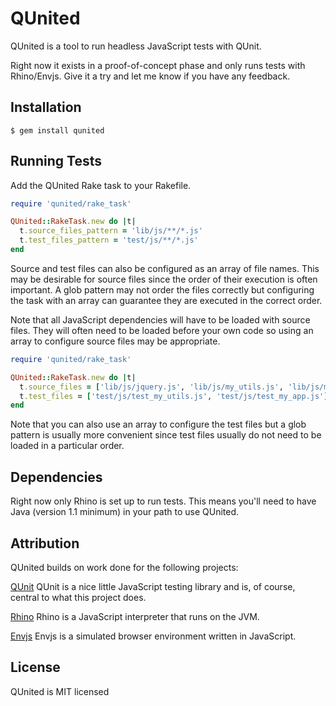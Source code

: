 # QUnited

QUnited is a tool to run headless JavaScript tests with QUnit.

Right now it exists in a proof-of-concept phase and only runs tests with Rhino/Envjs. Give it a try and let me know if you have any feedback.

## Installation

```
$ gem install qunited
```

## Running Tests

Add the QUnited Rake task to your Rakefile.

```ruby
require 'qunited/rake_task'

QUnited::RakeTask.new do |t|
  t.source_files_pattern = 'lib/js/**/*.js'
  t.test_files_pattern = 'test/js/**/*.js'
end
```

Source and test files can also be configured as an array of file names. This may be desirable for source files since the order of their execution is often important. A glob pattern may not order the files correctly but configuring the task with an array can guarantee they are executed in the correct order.

Note that all JavaScript dependencies will have to be loaded with source files. They will often need to be loaded before your own code so using an array to configure source files may be appropriate.

```ruby
require 'qunited/rake_task'

QUnited::RakeTask.new do |t|
  t.source_files = ['lib/js/jquery.js', 'lib/js/my_utils.js', 'lib/js/my_app.js']
  t.test_files = ['test/js/test_my_utils.js', 'test/js/test_my_app.js']
end
```

Note that you can also use an array to configure the test files but a glob pattern is usually more convenient since test files usually do not need to be loaded in a particular order.

## Dependencies

Right now only Rhino is set up to run tests. This means you'll need to have Java (version 1.1 minimum) in your path to use QUnited.

## Attribution

QUnited builds on work done for the following projects:

[QUnit](https://github.com/jquery/qunit/) QUnit is a nice little JavaScript testing library and is, of course, central to what this project does.

[Rhino](http://www.mozilla.org/rhino/) Rhino is a JavaScript interpreter that runs on the JVM.

[Envjs](http://www.envjs.com/) Envjs is a simulated browser environment written in JavaScript.

## License

QUnited is MIT licensed
